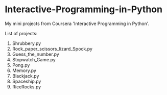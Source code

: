 # Interactive-Programming-in-Python
My mini projects from Coursera 'Interactive Programming in Python'.

List of projects:

1. Shrubbery.py
2. Rock_paper_scissors_lizard_Spock.py
3. Guess_the_number.py
4. Stopwatch_Game.py
5. Pong.py
6. Memory.py
7. Blackjack.py
8. Spaceship.py
9. RiceRocks.py
